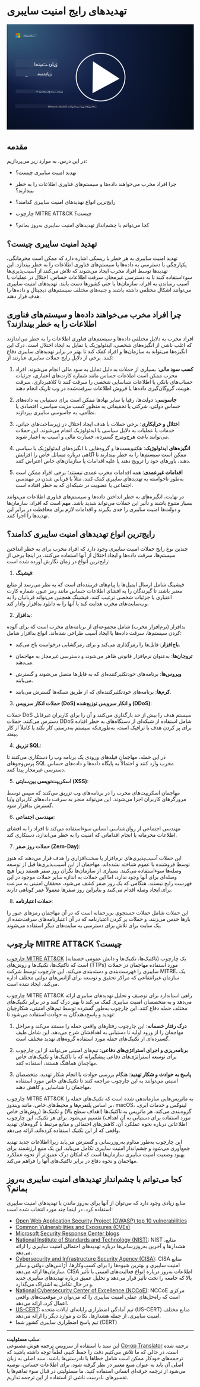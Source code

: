 <!--
CO_OP_TRANSLATOR_METADATA:
{
  "original_hash": "6fc3030323139d7134a4ca9d03eccac9",
  "translation_date": "2025-09-03T18:16:44+00:00",
  "source_file": "1.2 Common cybersecurity threats.md",
  "language_code": "fa"
}
-->
# تهدیدهای رایج امنیت سایبری

[![تماشای ویدیو](../../translated_images/1-2_placeholder.91c258c2aa62b8311021bd500ae7a6e388475afa8819f88b3944c240444d41b3.fa.png)](https://learn-video.azurefd.net/vod/player?id=12bdcffa-12b7-44ef-b44d-882602ca7a38)

## مقدمه

در این درس، به موارد زیر می‌پردازیم:

- تهدید امنیت سایبری چیست؟

- چرا افراد مخرب می‌خواهند داده‌ها و سیستم‌های فناوری اطلاعات را به خطر بیندازند؟

- رایج‌ترین انواع تهدیدهای امنیت سایبری کدامند؟

- چارچوب MITRE ATT&CK چیست؟

- کجا می‌توانم با چشم‌انداز تهدیدهای امنیت سایبری به‌روز بمانم؟

## تهدید امنیت سایبری چیست؟

تهدید امنیت سایبری به هر خطر یا ریسکی اشاره دارد که ممکن است محرمانگی، یکپارچگی یا دسترسی به داده‌ها یا سیستم‌های فناوری اطلاعات را به خطر بیندازد. این تهدیدها توسط افراد مخرب ایجاد می‌شوند که تلاش می‌کنند از آسیب‌پذیری‌ها سوءاستفاده کنند تا به دسترسی غیرمجاز، سرقت اطلاعات حساس، اختلال در عملیات یا آسیب رساندن به افراد، سازمان‌ها یا حتی کشورها دست یابند. تهدیدهای امنیت سایبری می‌توانند اشکال مختلفی داشته باشند و جنبه‌های مختلف سیستم‌های دیجیتال و داده‌ها را هدف قرار دهند.

## چرا افراد مخرب می‌خواهند داده‌ها و سیستم‌های فناوری اطلاعات را به خطر بیندازند؟

افراد مخرب به دلایل مختلفی داده‌ها و سیستم‌های فناوری اطلاعات را به خطر می‌اندازند که اغلب ناشی از انگیزه‌های شخصی، ایدئولوژیک یا تمایل به ایجاد اختلال است. درک این انگیزه‌ها می‌تواند به سازمان‌ها و افراد کمک کند تا بهتر در برابر تهدیدهای سایبری دفاع کنند. برخی از دلایل رایج حملات سایبری عبارتند از:

1. **کسب سود مالی**: بسیاری از حملات به دلیل تمایل به سود مالی انجام می‌شوند. افراد مخرب ممکن است اطلاعات حساس مانند شماره کارت‌های اعتباری، جزئیات حساب‌های بانکی یا اطلاعات شناسایی شخصی را سرقت کنند تا کلاهبرداری، سرقت هویت، گروگان‌گیری داده‌ها یا فروش اطلاعات سرقت‌شده در وب تاریک انجام دهند.

2. **جاسوسی**: دولت‌ها، رقبا یا سایر نهادها ممکن است برای دستیابی به داده‌های حساس دولتی، شرکتی یا تحقیقاتی به منظور کسب مزیت سیاسی، اقتصادی یا نظامی، به جاسوسی سایبری بپردازند.

3. **اختلال و خرابکاری**: برخی حملات با هدف ایجاد اختلال در زیرساخت‌های حیاتی، خدمات یا عملیات به دلایل سیاسی یا ایدئولوژیک انجام می‌شوند. این حملات می‌توانند باعث هرج‌ومرج گسترده، خسارت مالی و آسیب به اعتبار شوند.

4. **انگیزه‌های ایدئولوژیک**: هکتیویست‌ها و گروه‌هایی با انگیزه‌های ایدئولوژیک یا سیاسی ممکن است سیستم‌ها را به خطر بیندازند تا آگاهی درباره مسائل خاص را افزایش دهند، باورهای خود را ترویج دهند یا علیه اقدامات یا سازمان‌های خاص اعتراض کنند.

5. **اقدامات غیرعمدی**: همه اقدامات مخرب عمدی نیستند؛ برخی افراد ممکن است به‌طور ناخواسته به تهدیدهای سایبری کمک کنند، مثلاً با قربانی شدن در مهندسی اجتماعی یا عضویت در شبکه‌ای که به خطر افتاده است.

در نهایت، انگیزه‌های به خطر انداختن داده‌ها و سیستم‌های فناوری اطلاعات می‌توانند بسیار متنوع باشند و تأثیر این حملات می‌تواند شدید باشد. مهم است که افراد، سازمان‌ها و دولت‌ها امنیت سایبری را جدی بگیرند و اقدامات لازم برای محافظت در برابر این تهدیدها را اجرا کنند.

## رایج‌ترین انواع تهدیدهای امنیت سایبری کدامند؟

چندین نوع رایج حملات امنیت سایبری وجود دارد که افراد مخرب برای به خطر انداختن سیستم‌ها، سرقت داده‌ها و ایجاد اختلال از آنها استفاده می‌کنند. در اینجا برخی از رایج‌ترین انواع در زمان نگارش آورده شده است:

1. **فیشینگ**:

فیشینگ شامل ارسال ایمیل‌ها یا پیام‌های فریبنده‌ای است که به نظر می‌رسد از منابع معتبر باشند تا گیرندگان را به افشای اطلاعات حساس مانند رمز عبور، شماره کارت اعتباری یا جزئیات شخصی ترغیب کنند. فیشینگ همچنین می‌تواند قربانیان را به وب‌سایت‌های مخرب هدایت کند یا آنها را به دانلود بدافزار وادار کند.

2. **بدافزار**:

بدافزار (نرم‌افزار مخرب) شامل مجموعه‌ای از برنامه‌های مخرب است که برای آلوده کردن سیستم‌ها، سرقت داده‌ها یا ایجاد آسیب طراحی شده‌اند. انواع بدافزار شامل:

- **باج‌افزار**: فایل‌ها را رمزگذاری می‌کند و برای رمزگشایی درخواست باج می‌کند.

- **تروجان‌ها**: به‌عنوان نرم‌افزار قانونی ظاهر می‌شوند و دسترسی غیرمجاز به مهاجمان می‌دهند.

- **ویروس‌ها**: برنامه‌های خودتکثیرکننده‌ای که به فایل‌ها متصل می‌شوند و گسترش می‌یابند.

- **کرم‌ها**: برنامه‌های خودتکثیرکننده‌ای که از طریق شبکه‌ها گسترش می‌یابند.

3. **حملات انکار سرویس (DoS) و انکار سرویس توزیع‌شده (DDoS)**:

حملات DoS سیستم هدف را بیش از حد بارگذاری می‌کنند و آن را برای کاربران غیرقابل دسترس می‌کنند. حملات DDoS شامل استفاده از شبکه‌ای از دستگاه‌های به خطر افتاده برای پر کردن هدف با ترافیک است، به‌طوری‌که سیستم به‌درستی کار نکند یا کاملاً از کار بیفتد.

4. **تزریق SQL**:

در این حمله، مهاجمان فیلدهای ورودی یک برنامه وب را دستکاری می‌کنند تا پرس‌وجوهای SQL مخرب وارد کنند و احتمالاً به پایگاه داده‌ها و داده‌های حساس دسترسی غیرمجاز پیدا کنند.

5. **اسکریپت‌نویسی بین‌سایتی (XSS)**:

مهاجمان اسکریپت‌های مخرب را در برنامه‌های وب تزریق می‌کنند که سپس توسط مرورگرهای کاربران اجرا می‌شوند. این می‌تواند منجر به سرقت داده‌های کاربران و/یا گسترش بدافزار شود.

6. **مهندسی اجتماعی**:

مهندسی اجتماعی از روان‌شناسی انسانی سوءاستفاده می‌کند تا افراد را به افشای اطلاعات محرمانه یا انجام اقداماتی که امنیت را به خطر می‌اندازد، دستکاری کند.

7. **حملات روز صفر (Zero-Day)**:

این حملات آسیب‌پذیری‌های نرم‌افزار یا سخت‌افزاری را هدف قرار می‌دهند که هنوز توسط فروشنده یا عموم شناخته نشده‌اند. مهاجمان از این آسیب‌پذیری‌ها قبل از توسعه وصله‌ها سوءاستفاده می‌کنند. بسیاری از سازمان‌ها نگران روز صفر هستند زیرا هیچ وصله‌ای برای آنها وجود ندارد، اما این حملات به اندازه سایر حملات موجود در این فهرست رایج نیستند. هنگامی که یک روز صفر کشف می‌شود، محققان امنیتی به سرعت برای ایجاد وصله اقدام می‌کنند و بنابراین روز صفر‌ها معمولاً عمر کوتاهی دارند.

8. **حملات اعتبارنامه**:

این حملات شامل حملات جستجوی بی‌رحمانه است که در آن مهاجمان رمزهای عبور را بارها حدس می‌زنند، و حملات پر کردن اعتبارنامه که در آن اعتبارنامه‌های سرقت‌شده از یک سایت برای تلاش برای دسترسی به سایت‌های دیگر استفاده می‌شوند.

## چارچوب MITRE ATT&CK چیست؟

[چارچوب MITRE ATT&CK](https://attack.mitre.org/) (تاکتیک‌ها، تکنیک‌ها و دانش عمومی خصمانه) یک چارچوب است که تاکتیک‌ها، تکنیک‌ها و روش‌های (TTPs) مورد استفاده مهاجمان در حملات سایبری را فهرست‌بندی و دسته‌بندی می‌کند. این چارچوب توسط شرکت MITRE، یک سازمان غیرانتفاعی که مراکز تحقیق و توسعه برای آژانس‌های دولتی مختلف اداره می‌کند، ایجاد شده است.

چارچوب MITRE ATT&CK راهی استاندارد برای توصیف و تحلیل تهدیدهای سایبری ارائه می‌دهد و به متخصصان امنیت سایبری کمک می‌کند تا بهتر درک کنند و در برابر تکنیک‌های مختلف حمله دفاع کنند. این چارچوب به‌طور گسترده توسط تیم‌های امنیتی، شکارچیان تهدید و پاسخ‌دهندگان به حوادث استفاده می‌شود تا:

1. **درک رفتار خصمانه**: این چارچوب رفتارهای واقعی حمله را مستند می‌کند و مراحل مهاجمان را از ورود اولیه تا دستیابی به اهدافشان شرح می‌دهد. این شامل طیف گسترده‌ای از تکنیک‌های حمله مورد استفاده گروه‌های تهدید مختلف است.

2. **برنامه‌ریزی و اجرای استراتژی‌های دفاعی**: تیم‌های امنیتی می‌توانند از این چارچوب برای توسعه استراتژی‌های دفاعی پیشگیرانه که با تاکتیک‌ها و تکنیک‌های خاص مهاجمان هماهنگ هستند، استفاده کنند.

3. **پاسخ به حوادث و شکار تهدید**: هنگام بررسی حوادث یا انجام شکار تهدید، متخصصان امنیتی می‌توانند به این چارچوب مراجعه کنند تا تکنیک‌های خاص مورد استفاده مهاجمان را شناسایی و کاهش دهند.

چارچوب MITRE ATT&CK به ماتریس‌هایی سازماندهی شده است که تکنیک‌های حمله را بر اساس پلتفرم‌ها و محیط‌های خاص، مانند ویندوز، macOS، لینوکس و خدمات ابری، گروه‌بندی می‌کند. هر ماتریس به تاکتیک‌ها (اهداف سطح بالا) و تکنیک‌ها (روش‌های خاص مورد استفاده برای دستیابی به آن اهداف) تقسیم می‌شود. برای هر تکنیک، این چارچوب اطلاعاتی درباره نحوه عملکرد آن، کاهش‌های احتمالی و منابع مرتبط با گروه‌های تهدید واقعی که از این تکنیک استفاده کرده‌اند، ارائه می‌دهد.

این چارچوب به‌طور مداوم به‌روزرسانی و گسترش می‌یابد زیرا اطلاعات جدید تهدید جمع‌آوری می‌شود و چشم‌انداز امنیت سایبری تکامل می‌یابد. این یک منبع ارزشمند برای بهبود وضعیت امنیت سایبری سازمان‌ها است که امکان درک عمیق‌تر از نحوه عملکرد مهاجمان و نحوه دفاع در برابر تاکتیک‌های آنها را فراهم می‌کند.

## کجا می‌توانم با چشم‌انداز تهدیدهای امنیت سایبری به‌روز بمانم؟

منابع زیادی وجود دارد که می‌توان از آنها برای به‌روز ماندن با تهدیدهای امنیت سایبری استفاده کرد. در اینجا چند مورد انتخاب شده است:

- [Open Web Application Security Project (OWASP) top 10 vulnerabilities](https://owasp.org/Top10/)
- [Common Vulnerabilities and Exposures (CVEs)](https://www.bing.com/ck/a?!&&p=53df6007f017bca2JmltdHM9MTY5MjU3NjAwMCZpZ3VpZD0zYmY4N2RiYS1jYWI1LTYwMDgtMWY1YS02ZmYyY2JjNjYxZWUmaW5zaWQ9NTc2OQ&ptn=3&hsh=3&fclid=3bf87dba-cab5-6008-1f5a-6ff2cbc661ee&psq=cve&u=a1aHR0cHM6Ly9iaW5nLmNvbS9hbGluay9saW5rP3VybD1odHRwcyUzYSUyZiUyZmN2ZS5taXRyZS5vcmclMmYmc291cmNlPXNlcnAtcnImaD1BZXN4S0VBWTNnbGhNZEFpd3daMlNSZkZQNTlrODhIUnYxRUtlSkY1RTk0JTNkJnA9a2NvZmZjaWFsd2Vic2l0ZQ&ntb=1 "Common Vulnerabilities and Exposures")
- [Microsoft Security Response Center blogs](https://msrc.microsoft.com/blog/)
- [National Institute of Standards and Technology (NIST)](https://www.dhs.gov/topics/cybersecurity): NIST منابع، هشدارها و آخرین به‌روزرسانی‌ها درباره تهدیدهای احتمالی امنیت سایبری را ارائه می‌دهد.
- [Cybersecurity and Infrastructure Security Agency (CISA)](https://www.cisa.gov/resources-tools/resources/free-cybersecurity-services-and-tools): CISA منابع امنیت سایبری و بهترین شیوه‌ها را برای کسب‌وکارها، آژانس‌های دولتی و سایر سازمان‌ها ارائه می‌دهد. CISA اطلاعات به‌روز درباره انواع فعالیت‌های امنیتی با تأثیر بالا که جامعه را تحت تأثیر قرار می‌دهد و تحلیل عمیق درباره تهدیدهای سایبری جدید و در حال تکامل به اشتراک می‌گذارد.
- [National Cybersecurity Center of Excellence (NCCoE)](https://www.dhs.gov/topics/cybersecurity): NCCoE مرکزی است که راه‌حل‌های عملی امنیت سایبری را که می‌توان در موقعیت‌های واقعی اعمال کرد، ارائه می‌دهد.
- [US-CERT](https://www.cisa.gov/resources-tools/resources/free-cybersecurity-services-and-tools): تیم آمادگی اضطراری رایانه‌ای ایالات متحده (US-CERT) منابع مختلف امنیت سایبری، از جمله هشدارها، نکات و موارد دیگر را ارائه می‌دهد.
- تیم پاسخ اضطراری سایبری کشور شما (CERT)

---

**سلب مسئولیت**:  
این سند با استفاده از سرویس ترجمه هوش مصنوعی [Co-op Translator](https://github.com/Azure/co-op-translator) ترجمه شده است. در حالی که ما تلاش می‌کنیم دقت را حفظ کنیم، لطفاً توجه داشته باشید که ترجمه‌های خودکار ممکن است شامل خطاها یا نادرستی‌ها باشند. سند اصلی به زبان اصلی آن باید به عنوان منبع معتبر در نظر گرفته شود. برای اطلاعات حساس، توصیه می‌شود از ترجمه حرفه‌ای انسانی استفاده کنید. ما مسئولیتی در قبال سوء تفاهم‌ها یا تفسیرهای نادرست ناشی از استفاده از این ترجمه نداریم.